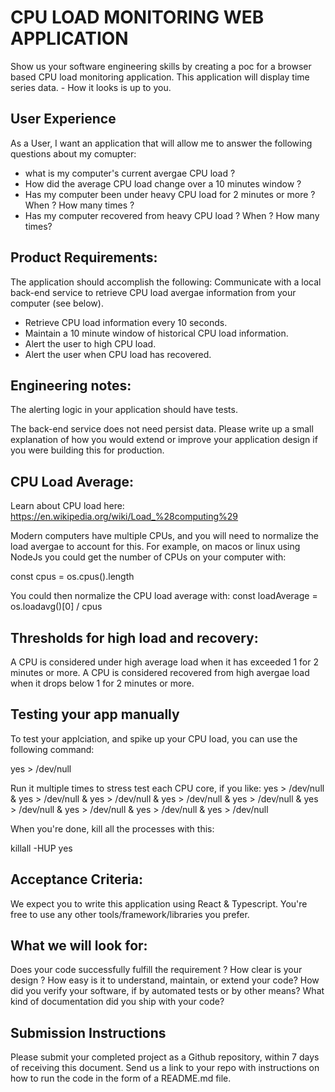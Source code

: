 # CPU LOAD MONITORING WEB APPLICATION
Show us your software engineering skills by creating a poc for a browser based CPU load monitoring application. This application will display time series data. - How it looks is up to you.

## User Experience
As a User, I want an application that will allow me to answer the following questions about my comupter:

- what is my computer's current avergae CPU load ?
- How did the average CPU load change over a 10 minutes window ?
- Has my computer been under heavy CPU load for 2 minutes or more ? When ? How many times ?
- Has my computer recovered from heavy CPU load ? When ? How many times?

## Product Requirements:
The application should accomplish the following:
Communicate with a local back-end service to retrieve CPU load avergae information from your computer (see below).

- Retrieve CPU load information every 10 seconds.
- Maintain a 10 minute window of historical CPU load information.
- Alert the user to high CPU load.
- Alert the user when CPU load has recovered.

## Engineering notes:
The alerting logic in your application should have tests.

The back-end service does not need persist data.
Please write up a small explanation of how you would extend or improve your application design if you were building this for production.


## CPU Load Average:
Learn about CPU load here: https://en.wikipedia.org/wiki/Load_%28computing%29

Modern computers have multiple CPUs, and you will need to normalize the load avergae to account for this.
For example, on macos or linux using NodeJs you could get the number of CPUs on your computer with:

const cpus = os.cpus().length

You could then normalize the CPU load average with:
const loadAverage = os.loadavg()[0] / cpus

## Thresholds for high load and recovery:

A CPU is considered under high average load when it has exceeded 1 for 2 minutes or more.
A CPU is considered recovered from high avergae load when it drops below 1 for 2 minutes or more.

## Testing your app manually
To test your applciation, and spike up your CPU load, you can use the following command:

yes > /dev/null

Run it multiple times to stress test each CPU core, if you like:
yes > /dev/null & yes > /dev/null & yes > /dev/null & yes > /dev/null & yes > /dev/null & yes > /dev/null & yes > /dev/null & yes > /dev/null & yes > /dev/null

When you're done, kill all the processes with this:

killall -HUP yes


## Acceptance Criteria:
We expect you to write this application using React & Typescript.
You're free to use any other tools/framework/libraries you prefer.

## What we will look for:
Does your code successfully fulfill the requirement ?
How clear is your design ? How easy is it to understand, maintain, or extend your code?
How did you verify your software, if by automated tests or by other means?
What kind of documentation did you ship with your code?


## Submission Instructions
Please submit your completed project as a Github repository, within 7 days of receiving this document.
Send us a link to your repo with instructions on how to run the code in the form of a README.md file.